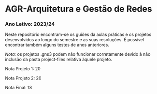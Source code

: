 # AGR-Arquitetura e Gestão de Redes

### Ano Letivo: 2023/24

Neste repositório encontram-se os guiões da aulas práticas e os projetos desenvolvidos ao longo do semestre e as suas resoluções. É possível encontrar também alguns testes de anos anteriores.

*Nota:* os projetos .gns3 podem não funcionar corretamente devido à não inclusão da pasta project-files relativa àquele projeto.

Nota Projeto 1: 20

Nota Projeto 2: 20

Nota Final: 18
